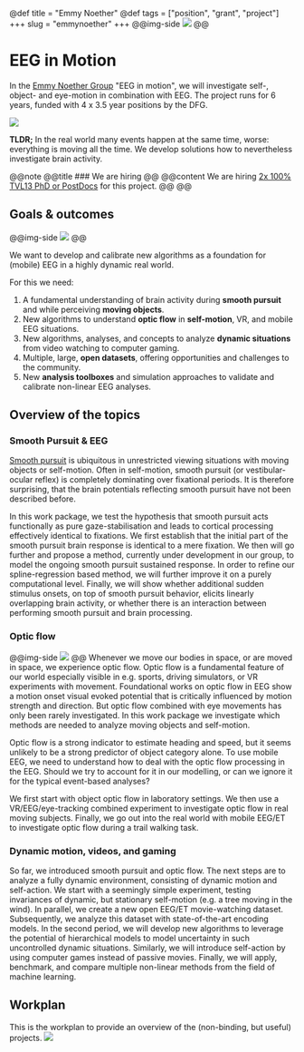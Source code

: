 @def title = "Emmy Noether"
@def tags = ["position", "grant", "project"]
+++
slug = "emmynoether"
+++
@@img-side ![](../assets/img/website_EN_logo.svg) @@
# EEG in Motion



In the [Emmy Noether Group](https://www.dfg.de/de/foerderung/foerdermoeglichkeiten/programme/einzelfoerderung/emmy-noether) "EEG in motion", we will investigate self-, object- and eye-motion in combination with EEG. The project runs for 6 years, funded with 4 x 3.5 year positions by the DFG.

![](../assets/img/website_EN_events.svg)

**TLDR;** In the real world many events happen at the same time, worse: everything is moving all the time. We develop solutions how to nevertheless investigate brain activity.



@@note @@title ### We are hiring @@ @@content  We are hiring [2x 100% TVL13 PhD or PostDocs](../assets/hiring/2024-05-27_emmyNoether.pdf) for this project.  @@ @@





## Goals & outcomes
@@img-side ![](../assets/img/s-ccs-21.jpg) @@

We want to develop and calibrate new algorithms as a foundation for (mobile) EEG in a highly dynamic real world.

For this we need:

1. A fundamental understanding of brain activity during **smooth pursuit** and while perceiving **moving objects**.
2. New algorithms to understand **optic flow** in **self-motion**, VR, and mobile EEG situations.
3. New algorithms, analyses, and concepts to analyze **dynamic situations** from video watching to computer gaming.
4. Multiple, large, **open datasets**, offering opportunities and challenges to the community.
5. New **analysis toolboxes** and simulation approaches to validate and calibrate non-linear EEG analyses.

## Overview of the topics


### Smooth Pursuit & EEG
[Smooth pursuit](https://en.wikipedia.org/wiki/Smooth_pursuit) is ubiquitous in unrestricted viewing situations with moving objects or self-motion. Often in self-motion, smooth pursuit (or vestibular-ocular reflex) is completely dominating over fixational periods. It is therefore surprising, that the brain potentials reflecting smooth pursuit have not been described before.

In this work package, we test the hypothesis that smooth pursuit acts functionally as pure gaze-stabilisation and leads to cortical processing effectively identical to fixations. We first establish that the initial part of the smooth pursuit brain response is identical to a mere fixation. We then will go further and propose a method, currently under development in our group, to model the ongoing smooth pursuit sustained response. In order to refine our spline-regression based method, we will further improve it on a purely computational level. Finally, we will show whether additional sudden stimulus onsets, on top of smooth pursuit behavior, elicits linearly overlapping brain activity, or whether there is an interaction between performing smooth pursuit and brain processing.

### Optic flow
@@img-side ![](../assets/img/s-ccs-18.jpg) @@
Whenever we move our bodies in space, or are moved in space, we experience optic flow. Optic flow is a fundamental feature of our world especially visible in e.g. sports, driving simulators, or VR experiments with movement. Foundational works on optic flow in EEG show a motion onset visual evoked potential that is critically influenced by motion strength and direction. But optic flow combined with eye movements has only been rarely investigated. In this work package we investigate which methods are needed to analyze moving objects and self-motion.

Optic flow is a strong indicator to estimate heading and speed, but it seems unlikely to be a strong predictor of object category alone. To use mobile EEG, we need to understand how to deal with the optic flow processing in the EEG. Should we try to account for it in our modelling, or can we ignore it for the typical event-based analyses? 

We first start with object optic flow in laboratory settings. We then use a VR/EEG/eye-tracking combined experiment to investigate optic flow in real moving subjects. Finally, we go out into the real world with mobile EEG/ET to investigate optic flow during a trail walking task.


### Dynamic motion, videos, and gaming
So far, we introduced smooth pursuit and optic flow. The next steps are to analyze a fully dynamic environment, consisting of dynamic motion and self-action. We start with a seemingly simple experiment, testing invariances of dynamic, but stationary self-motion (e.g. a tree moving in the wind). In parallel, we create a new open EEG/ET movie-watching dataset. Subsequently, we analyze this dataset with state-of-the-art encoding models. In the second period, we will develop new algorithms to leverage the potential of hierarchical models to model uncertainty in such uncontrolled dynamic situations. Similarly, we will introduce self-action by using computer games instead of passive movies. Finally, we will apply, benchmark, and compare multiple non-linear methods from the field of machine learning.


## Workplan
This is the workplan to provide an overview of the (non-binding, but useful) projects.
![](../assets/img/website_EN_gant.svg)